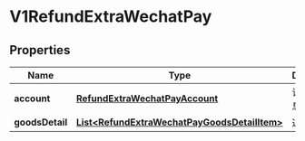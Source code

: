 
# V1RefundExtraWechatPay

## Properties
Name | Type | Description | Notes
------------ | ------------- | ------------- | -------------
**account** | [**RefundExtraWechatPayAccount**](RefundExtraWechatPayAccount.md) | 订单金额信息 |  [optional]
**goodsDetail** | [**List&lt;RefundExtraWechatPayGoodsDetailItem&gt;**](RefundExtraWechatPayGoodsDetailItem.md) | 退款商品 |  [optional]



